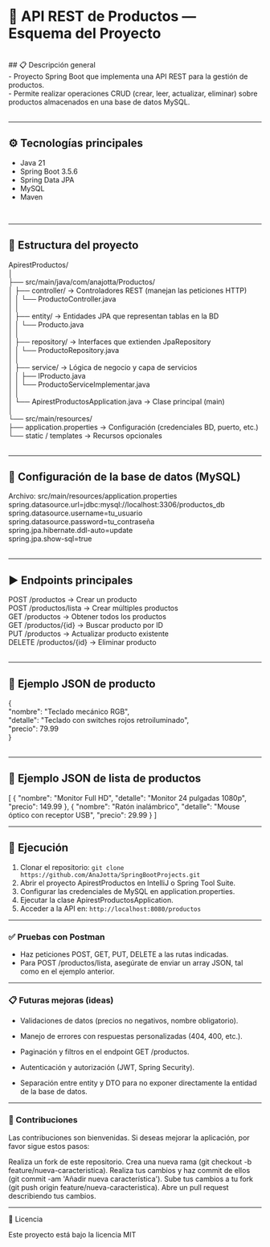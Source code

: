 # 🧩 API REST de Productos — Esquema del Proyecto <br>
<br>
## 📋 Descripción general <br>
- Proyecto Spring Boot que implementa una API REST para la gestión de productos. <br>
- Permite realizar operaciones CRUD (crear, leer, actualizar, eliminar) sobre productos almacenados en una base de datos MySQL. <br>
<br>

--- 

## ⚙️ Tecnologías principales <br>
- Java 21 <br>
- Spring Boot 3.5.6 <br>
- Spring Data JPA <br>
- MySQL <br>
- Maven <br>
<br>

---

## 📁 Estructura del proyecto <br>
ApirestProductos/ <br>
│ <br>
├── src/main/java/com/anajotta/Productos/ <br>
│   ├── controller/ → Controladores REST (manejan las peticiones HTTP) <br>
│   │   └── ProductoController.java <br>
│   │ <br>
│   ├── entity/ → Entidades JPA que representan tablas en la BD <br>
│   │   └── Producto.java <br>
│   │ <br>
│   ├── repository/ → Interfaces que extienden JpaRepository <br>
│   │   └── ProductoRepository.java <br>
│   │ <br>
│   ├── service/ → Lógica de negocio y capa de servicios <br>
│   │   ├── IProducto.java <br>
│   │   └── ProductoServiceImplementar.java <br>
│   │ <br>
│   └── ApirestProductosApplication.java → Clase principal (main) <br>
│ <br>
└── src/main/resources/ <br>
    ├── application.properties → Configuración (credenciales BD, puerto, etc.) <br>
    └── static / templates → Recursos opcionales <br>
<br>

---

## 🔧 Configuración de la base de datos (MySQL) <br>
Archivo: src/main/resources/application.properties <br>
spring.datasource.url=jdbc:mysql://localhost:3306/productos_db <br>
spring.datasource.username=tu_usuario <br>
spring.datasource.password=tu_contraseña <br>
spring.jpa.hibernate.ddl-auto=update <br>
spring.jpa.show-sql=true <br>
<br>

---

## ▶️ Endpoints principales <br>
POST /productos → Crear un producto <br>
POST /productos/lista → Crear múltiples productos <br>
GET /productos → Obtener todos los productos <br>
GET /productos/{id} → Buscar producto por ID <br>
PUT /productos → Actualizar producto existente <br>
DELETE /productos/{id} → Eliminar producto <br>
<br>

---

## 🧱 Ejemplo JSON de producto <br>
{ <br>
  "nombre": "Teclado mecánico RGB", <br>
  "detalle": "Teclado con switches rojos retroiluminado", <br>
  "precio": 79.99 <br>
} <br>
<br>

---

## 🧩 Ejemplo JSON de lista de productos <br>
[
  {
    "nombre": "Monitor Full HD",
    "detalle": "Monitor 24 pulgadas 1080p",
    "precio": 149.99
  },
  {
    "nombre": "Ratón inalámbrico",
    "detalle": "Mouse óptico con receptor USB",
    "precio": 29.99
  }
]


---

## 🧪 Ejecución <br>
1. Clonar el repositorio: `git clone https://github.com/AnaJotta/SpringBootProjects.git` <br>
2. Abrir el proyecto ApirestProductos en IntelliJ o Spring Tool Suite. <br>
3. Configurar las credenciales de MySQL en application.properties. <br>
4. Ejecutar la clase ApirestProductosApplication. <br>
5. Acceder a la API en: `http://localhost:8080/productos` <br>

---

###  ✅ Pruebas con Postman

- Haz peticiones POST, GET, PUT, DELETE a las rutas indicadas.
- Para POST /productos/lista, asegúrate de enviar un array JSON, tal como en el ejemplo anterior.

---

### 📋 Futuras mejoras (ideas)

- Validaciones de datos (precios no negativos, nombre obligatorio).

- Manejo de errores con respuestas personalizadas (404, 400, etc.).

- Paginación y filtros en el endpoint GET /productos.

- Autenticación y autorización (JWT, Spring Security).

- Separación entre entity y DTO para no exponer directamente la entidad de la base de datos.

---

### 👏 Contribuciones
Las contribuciones son bienvenidas. Si deseas mejorar la aplicación, por favor sigue estos pasos:

Realiza un fork de este repositorio.
Crea una nueva rama (git checkout -b feature/nueva-caracteristica).
Realiza tus cambios y haz commit de ellos (git commit -am 'Añadir nueva característica').
Sube tus cambios a tu fork (git push origin feature/nueva-caracteristica).
Abre un pull request describiendo tus cambios.

---

📄 Licencia

Este proyecto está bajo la licencia MIT






